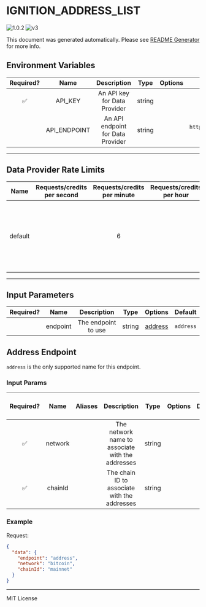 # IGNITION_ADDRESS_LIST

![1.0.2](https://img.shields.io/github/package-json/v/goplugin/external-adapters-js?filename=packages/sources/ignition-address-list/package.json) ![v3](https://img.shields.io/badge/framework%20version-v3-blueviolet)

This document was generated automatically. Please see [README Generator](../../scripts#readme-generator) for more info.

## Environment Variables

| Required? |     Name     |            Description            |  Type  | Options |                                 Default                                 |
| :-------: | :----------: | :-------------------------------: | :----: | :-----: | :---------------------------------------------------------------------: |
|    ✅     |   API_KEY    |   An API key for Data Provider    | string |         |                                                                         |
|           | API_ENDPOINT | An API endpoint for Data Provider | string |         | `https://fbtc.phalcon.blocksec.com/api/v1/extension/fbtc-reserved-addr` |

---

## Data Provider Rate Limits

|  Name   | Requests/credits per second | Requests/credits per minute | Requests/credits per hour |                              Note                              |
| :-----: | :-------------------------: | :-------------------------: | :-----------------------: | :------------------------------------------------------------: |
| default |                             |              6              |                           | The same IP address can only send one request within 5 seconds |

---

## Input Parameters

| Required? |   Name   |     Description     |  Type  |           Options            |  Default  |
| :-------: | :------: | :-----------------: | :----: | :--------------------------: | :-------: |
|           | endpoint | The endpoint to use | string | [address](#address-endpoint) | `address` |

## Address Endpoint

`address` is the only supported name for this endpoint.

### Input Params

| Required? |  Name   | Aliases |                   Description                    |  Type  | Options | Default | Depends On | Not Valid With |
| :-------: | :-----: | :-----: | :----------------------------------------------: | :----: | :-----: | :-----: | :--------: | :------------: |
|    ✅     | network |         | The network name to associate with the addresses | string |         |         |            |                |
|    ✅     | chainId |         |   The chain ID to associate with the addresses   | string |         |         |            |                |

### Example

Request:

```json
{
  "data": {
    "endpoint": "address",
    "network": "bitcoin",
    "chainId": "mainnet"
  }
}
```

---

MIT License
